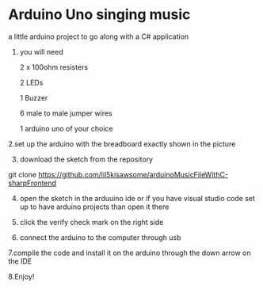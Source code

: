 # Arduino Uno singing music
a little arduino project to go along with a C# application



1. you will need

   2 x 100ohm resisters
  
    2 LEDs
  
    1 Buzzer
  
   6 male to male jumper wires
 
   1 arduino uno of your choice



2.set up the arduino with the breadboard exactly shown in the picture





3. download the sketch from the repository

  git clone https://github.com/lil5kisawsome/arduinoMusicFileWithC-sharpFrontend




4. open the sketch in the arduuino ide or if you have visual studio code set up to have arduino projects than open it there



5. click the verify check mark on the right side



6. connect the arduino to the computer through usb



7.compile the code and install it on the arduino through the down arrow on the IDE



8.Enjoy!
